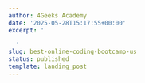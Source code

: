 ```yaml
---
author: 4Geeks Academy
date: '2025-05-28T15:17:55+00:00'
excerpt: '

  '
slug: best-online-coding-bootcamp-us
status: published
template: landing_post
---
```

